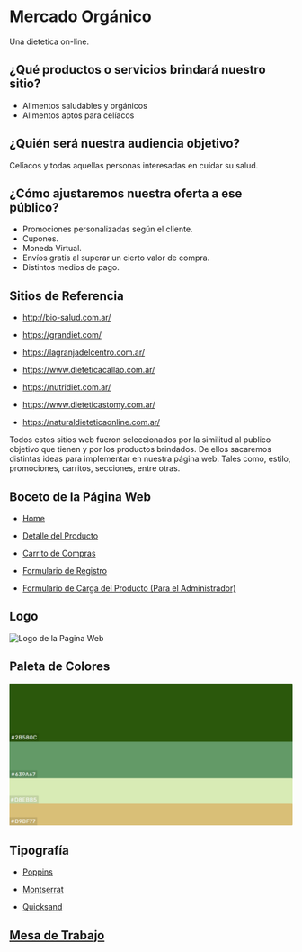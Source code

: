 # Mercado Orgánico

Una dietetica on-line.

## ¿Qué productos o servicios brindará nuestro sitio?
- Alimentos saludables y orgánicos
- Alimentos aptos para celíacos

## ¿Quién será nuestra audiencia objetivo?
Celíacos y todas aquellas personas interesadas en cuidar su salud.

## ¿Cómo ajustaremos nuestra oferta a ese público?
- Promociones personalizadas según el cliente.
- Cupones.
- Moneda Virtual.
- Envíos gratis al superar un cierto valor de compra.
- Distintos medios de pago.

## Sitios de Referencia

- http://bio-salud.com.ar/

- https://grandiet.com/

- https://lagranjadelcentro.com.ar/

- https://www.dieteticacallao.com.ar/

- https://nutridiet.com.ar/

- https://www.dieteticastomy.com.ar/

- https://naturaldieteticaonline.com.ar/

Todos estos sitios web fueron seleccionados por la similitud al publico objetivo que tienen y por los productos brindados. De ellos sacaremos distintas ideas para implementar en nuestra página web. Tales como, estilo, promociones, carritos, secciones, entre otras.

## Boceto de la Página Web

- [Home](https://xd.adobe.com/view/f6cc5dad-342c-4adb-5756-f89237b96788-80fd/screen/80ad0443-45c5-47e5-b44d-a57aac70d2cf/Web-1920-1)

- [Detalle del Producto](https://xd.adobe.com/view/f6cc5dad-342c-4adb-5756-f89237b96788-80fd/screen/2d699a87-f0d1-48a2-b3ea-02dae8735a0a/Mesa-de-trabajo-8)

- [Carrito de Compras](https://xd.adobe.com/view/f6cc5dad-342c-4adb-5756-f89237b96788-80fd/screen/6914a04e-1da6-4c1f-ab6f-4b45e9a4f0d7/Mesa-de-trabajo-9)

- [Formulario de Registro](https://xd.adobe.com/view/f6cc5dad-342c-4adb-5756-f89237b96788-80fd/screen/7ef5497d-c400-4a70-b158-ac87043a7ad9/Mesa-de-trabajo-5/)

- [Formulario de Carga del Producto (Para el Administrador)](https://xd.adobe.com/view/7a0df39a-711c-4b2d-4142-eca2272617ea-0c3c/screen/7ab07305-0ddc-454d-8f4d-29fe1ae245ff/Mesa-de-trabajo-9)

## Logo

![Logo de la Pagina Web](https://github.com/0220CBFSNCN01ARCO/Grupo_8_MercadoOrganico/blob/master/Imagenes/Mercado%20Org%C3%A1nico%20-%205.png?raw=true)

## Paleta de Colores
![Paleta de Colores de la Pagina Web](https://github.com/0220CBFSNCN01ARCO/Grupo_8_MercadoOrganico/blob/master/Imagenes/Paleta%20de%20Colores%20-%201.png?raw=true)

## Tipografía
- [Poppins](https://fonts.google.com/specimen/Poppins)

- [Montserrat](https://fonts.google.com/specimen/Montserrat)

- [Quicksand](https://fonts.google.com/specimen/Quicksand)

## [Mesa de Trabajo](https://trello.com/b/TnlRUPFv/grupo-8-proyecto-integrador)